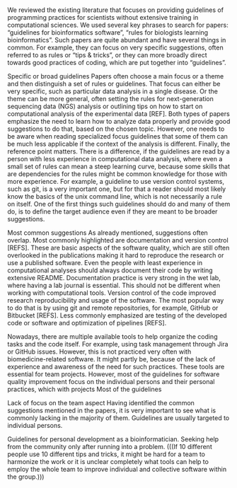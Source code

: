 ### 



We reviewed the existing literature that focuses on providing guidelines of programming practices for scientists without extensive training in computational sciences. We used several key phrases to search for papers: “guidelines for bioinformatics software”, “rules for biologists learning bioinformatics”. Such papers are quite abundant and have several things in common. For example, they can focus on very specific suggestions, often referred to as rules or “tips & tricks”, or they can more broadly direct towards good practices of coding, which are put together into “guidelines”.

Specific or broad guidelines
Papers often choose a main focus or a theme and then distinguish a set of rules or guidelines. That focus can either be very specific, such as particular data analysis in a single disease. Or the theme can be more general, often setting the rules for next-generation sequencing data (NGS) analysis or outlining tips on how to start on computational analysis of the experimental data [REF]. Both types of papers emphasize the need to learn how to analyze data properly and provide good suggestions to do that, based on the chosen topic. However, one needs to be aware when reading specialized focus guidelines that some of them can be much less applicable if the context of the analysis is different. Finally, the reference point matters. There is a difference, if the guidelines are read by a person with less experience in computational data analysis, where even a small set of rules can mean a steep learning curve, because some skills that are dependencies for the rules might be common knowledge for those with more experience. For example, a guideline to use version control systems, such as git, is a very important one, but for that a reader should most likely know the basics of the unix command line, which is not necessarily a rule on itself. One of the first things such guidelines should do and many of them do, is to define the target audience even if they are meant to be broader suggestions.

Most common suggestions
As already mentioned, suggestions often overlap. Most commonly highlighted are documentation and version control [REFS]. These are basic aspects of the software quality, which are still often overlooked in the publications making it hard to reproduce the research or use a published software. Even the people with least experience in computational analyses should always document their code by writing extensive README. Documentation practice is very strong in the wet lab, where having a lab journal is essential. This should not be different when working with computational tools. Version control of the code improved research reproducibility and usage of the software. The most popular way to do that is by using git and remote repositories, for example, GitHub or Bitbucket [REFS]. 
Less commonly emphasized are testing of the developed code or software and optimization of pipelines [REFS].

Nowadays, there are multiple available tools to help organize the coding tasks and the code itself. For example, using task management through Jira or GitHub issues. However, this is not practiced very often with biomedicine-related software. It might partly be, because of the lack of experience and awareness of the need for such practices. These tools are essential for team projects. However, most of the guidelines for software quality improvement focus on the individual persons and their personal practices, which  with projects Most of the guidelines 






Lack of focus on the team aspect
Having identified the common suggestions mentioned in the papers, it is very important to see what is commonly lacking in the majority of them. Guidelines are usually targeted to individual persons.




Guidelines for personal development as a bioinformatician.
Seeking help from the community only after running into a problem.
(((If 10 different people use 10 different tips and tricks, it might be hard for a team to harmonize the work or it is unclear completely what tools can help to employ the whole team to improve individual and collective software within the group.)))

